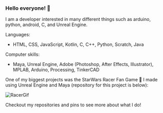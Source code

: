 ### Hello everyone! 👋
I am a developer interested in many different things such as arduino, python, android, C, and Unreal Engine.

Languages:
- HTML, CSS, JavaScript, Kotlin, C, C++, Python, Scratch, Java

Computer skills:
- Maya, Unreal Engine, Adobe (Photoshop, After Effects, Illustrator), MPLAB, Arduino, Processing, TinkerCAD

One of my biggest projects was the StarWars Racer Fan Game 🏁 I made using Unreal Engine and Maya (repository for this project is below):

![RacerGif](./Pictures/Final_Gif.gif)

Checkout my repositories and pins to see more about what I do!

<!--
**AshishA26/AshishA26** is a ✨ _special_ ✨ repository because its `README.md` (this file) appears on your GitHub profile.

Here are some ideas to get you started:

- 🔭 I’m currently working on ...
- 🌱 I’m currently learning ...
- 👯 I’m looking to collaborate on ...
- 🤔 I’m looking for help with ...
- 💬 Ask me about ...
- 📫 How to reach me: ...
- 😄 Pronouns: ...
- ⚡ Fun fact: ...
-->
